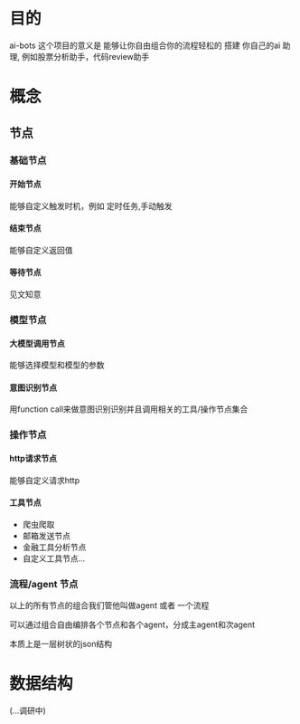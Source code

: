 # 目的

ai-bots 这个项目的意义是 能够让你自由组合你的流程轻松的 搭建 你自己的ai 助理, 例如股票分析助手，代码review助手

# 概念

## 节点

### 基础节点

#### 开始节点

能够自定义触发时机，例如 定时任务,手动触发

#### 结束节点

能够自定义返回值

#### 等待节点

见文知意

### 模型节点

#### 大模型调用节点

能够选择模型和模型的参数

#### 意图识别节点

用function call来做意图识别识别并且调用相关的工具/操作节点集合

### 操作节点

#### http请求节点

能够自定义请求http

#### 工具节点

- 爬虫爬取
- 邮箱发送节点
- 金融工具分析节点
- 自定义工具节点...

### 流程/agent 节点

以上的所有节点的组合我们管他叫做agent 或者 一个流程

可以通过组合自由编排各个节点和各个agent，分成主agent和次agent

本质上是一层树状的json结构

# 数据结构

(...调研中)